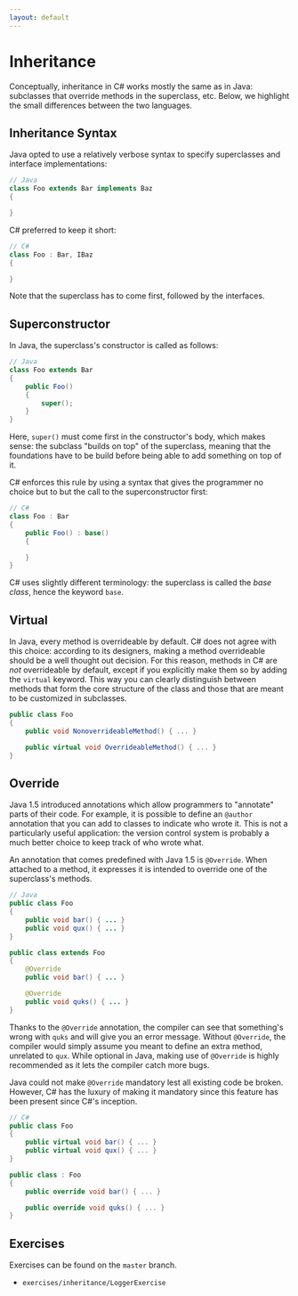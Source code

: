 ```yaml
---
layout: default
---
```

# Inheritance

Conceptually, inheritance in C# works mostly the same as in Java:
subclasses that override methods in the superclass, etc.
Below, we highlight the small differences between the two languages.

## Inheritance Syntax

Java opted to use a relatively verbose syntax to specify superclasses and
interface implementations:

```java
// Java
class Foo extends Bar implements Baz
{

}
```

C# preferred to keep it short:

```csharp
// C#
class Foo : Bar, IBaz
{

}
```

Note that the superclass has to come first, followed by the interfaces.

## Superconstructor

In Java, the superclass's constructor is called as follows:

```java
// Java
class Foo extends Bar
{
    public Foo()
    {
        super();
    }
}
```

Here, `super()` must come first in the constructor's body, which makes sense:
the subclass "builds on top" of the superclass, meaning that the foundations
have to be build before being able to add something on top of it.

C# enforces this rule by using a syntax that gives the programmer
no choice but to but the call to the superconstructor first:

```csharp
// C#
class Foo : Bar
{
    public Foo() : base()
    {

    }
}
```

C# uses slightly different terminology: the superclass is called the *base class*,
hence the keyword `base`.

## Virtual

In Java, every method is overrideable by default. C# does not agree with this
choice: according to its designers, making a method overrideable
should be a well thought out decision. For this reason,
methods in C# are *not* overrideable by default, except if you
explicitly make them so by adding the `virtual` keyword. This way
you can clearly distinguish between methods that form the core
structure of the class and those that are meant
to be customized in subclasses.

```csharp
public class Foo
{
    public void NonoverrideableMethod() { ... }

    public virtual void OverrideableMethod() { ... }
}
```

## Override

Java 1.5 introduced annotations which allow programmers
to "annotate" parts of their code. For example,
it is possible to define an `@author` annotation
that you can add to classes to indicate who wrote it.
This is not a particularly useful application:
the version control system is probably a much better choice
to keep track of who wrote what.

An annotation that comes predefined with Java 1.5
is `@Override`. When attached to a method,
it expresses it is intended to override one of the superclass's methods.

```java
// Java
public class Foo
{
    public void bar() { ... }
    public void qux() { ... }
}

public class extends Foo
{
    @Override
    public void bar() { ... }

    @Override
    public void quks() { ... }
}
```

Thanks to the `@Override` annotation, the compiler can
see that something's wrong with `quks` and will give
you an error message. Without `@Override`, the compiler
would simply assume you meant to define an extra method, unrelated
to `qux`. While optional in Java, making use of `@Override` is
highly recommended as it lets the compiler catch more bugs.

Java could not make `@Override` mandatory lest all existing code be broken.
However, C# has the luxury of making it mandatory since
this feature has been present since C#'s inception.

```csharp
// C#
public class Foo
{
    public virtual void bar() { ... }
    public virtual void qux() { ... }
}

public class : Foo
{
    public override void bar() { ... }

    public override void quks() { ... }
}
```

## Exercises

Exercises can be found on the `master` branch.

* `exercises/inheritance/LoggerExercise`
